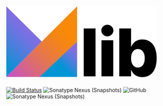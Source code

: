 ![Y](docs/art/logo-with-text.png)
========

[![Build Status](https://github.com/whyrising/y/workflows/build/badge.svg)](https://github.com/whyrising/y/actions)
![Sonatype Nexus (Snapshots)](https://img.shields.io/maven-central/v/com.github.whyrising.y/y-common?color=blue&label=latest%20release&server=https%3A%2F%2Foss.sonatype.org)
![GitHub](https://img.shields.io/github/license/whyrising/y)
![Sonatype Nexus (Snapshots)](https://img.shields.io/nexus/s/com.github.whyrising.y/y-core?label=latest%20snapshot&server=https%3A%2F%2Foss.sonatype.org)

